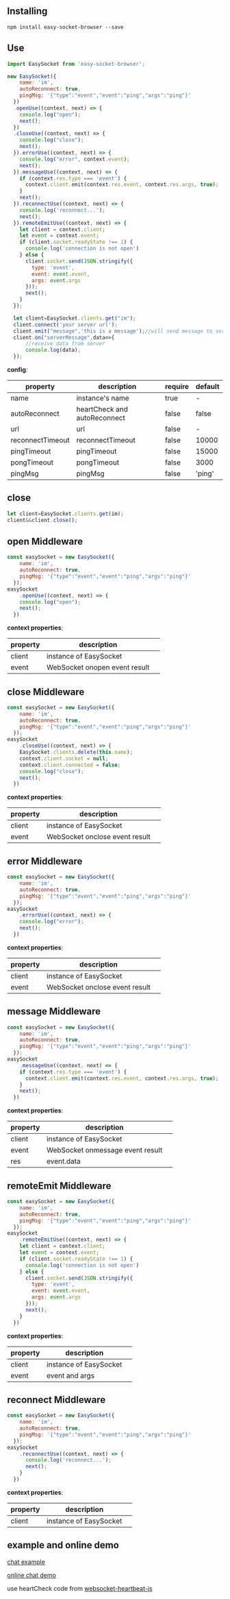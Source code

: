 ## Installing

```
npm install easy-socket-browser --save
```

## Use
```js
import EasySocket from 'easy-socket-browser';

new EasySocket({
    name: 'im',
    autoReconnect: true,
    pingMsg: '{"type":"event","event":"ping","args":"ping"}'
  })
  .openUse((context, next) => {
    console.log("open");
    next();
  })
  .closeUse((context, next) => {
    console.log("close");
    next();
  }).errorUse((context, next) => {
    console.log("error", context.event);
    next();
  }).messageUse((context, next) => {
    if (context.res.type === 'event') {
      context.client.emit(context.res.event, context.res.args, true);
    }
    next();
  }).reconnectUse((context, next) => {
    console.log('reconnect...');
    next();
  }).remoteEmitUse((context, next) => {
    let client = context.client;
    let event = context.event;
    if (client.socket.readyState !== 1) {
      console.log('connection is not open')
    } else {
      client.socket.send(JSON.stringify({
        type: 'event',
        event: event.event,
        args: event.args
      }));
      next();
    }
  });

  let client=EasySocket.clients.get("im");
  client.connect('your server url');
  client.emit("message",'this is a message');//will send message to server
  client.on("serverMessage",data=>{
      //receive data from server
      console.log(data);
  });
```
**config**:

| property | description | require | default |
| ------ | ------ | ------ | ------ |
| name | instance's name |true| - |
| autoReconnect | heartCheck and autoReconnect |false|false|
| url | url |false|-|
| reconnectTimeout | reconnectTimeout |false|10000|
| pingTimeout | pingTimeout |false|15000|
| pongTimeout | pongTimeout |false|3000|
| pingMsg | pingMsg |false|'ping'|

## close

```js
let client=EasySocket.clients.get(im);
client&&client.close();
```

## open Middleware

```js
const easySocket = new EasySocket({
    name: 'im',
    autoReconnect: true,
    pingMsg: '{"type":"event","event":"ping","args":"ping"}'
  });
easySocket
    .openUse((context, next) => {
    console.log("open");
    next();
  })
```

**context properties**:

| property | description |  |
| ------ | ------ | ------ |
| client | instance of EasySocket ||
| event | WebSocket onopen event result ||

## close Middleware

```js
const easySocket = new EasySocket({
    name: 'im',
    autoReconnect: true,
    pingMsg: '{"type":"event","event":"ping","args":"ping"}'
  });
easySocket
    .closeUse((context, next) => {
    EasySocket.clients.delete(this.name);
    context.client.socket = null;
    context.client.connected = false;
    console.log("close");
    next();
  })
```

**context properties**:

| property | description |  |
| ------ | ------ | ------ |
| client | instance of EasySocket ||
| event | WebSocket onclose event result ||

## error Middleware
```js
const easySocket = new EasySocket({
    name: 'im',
    autoReconnect: true,
    pingMsg: '{"type":"event","event":"ping","args":"ping"}'
  });
easySocket
    .errorUse((context, next) => {
    console.log("error");
    next();
  })
```

**context properties**:

| property | description |  |
| ------ | ------ | ------ |
| client | instance of EasySocket ||
| event | WebSocket onclose event result ||



## message Middleware
```js
const easySocket = new EasySocket({
    name: 'im',
    autoReconnect: true,
    pingMsg: '{"type":"event","event":"ping","args":"ping"}'
  });
easySocket
    .messageUse((context, next) => {
    if (context.res.type === 'event') {
      context.client.emit(context.res.event, context.res.args, true);
    }
    next();
  })
```

**context properties**:

| property | description |  |
| ------ | ------ | ------ |
| client | instance of EasySocket ||
| event | WebSocket onmessage event result ||
| res | event.data ||


## remoteEmit Middleware
```js
const easySocket = new EasySocket({
    name: 'im',
    autoReconnect: true,
    pingMsg: '{"type":"event","event":"ping","args":"ping"}'
  });
easySocket
    .remoteEmitUse((context, next) => {
    let client = context.client;
    let event = context.event;
    if (client.socket.readyState !== 1) {
      console.log('connection is not open')
    } else {
      client.socket.send(JSON.stringify({
        type: 'event',
        event: event.event,
        args: event.args
      }));
      next();
    }
  })
```
**context properties**:

| property | description |  |
| ------ | ------ | ------ |
| client | instance of EasySocket ||
| event | event and args ||

## reconnect Middleware
```js
const easySocket = new EasySocket({
    name: 'im',
    autoReconnect: true,
    pingMsg: '{"type":"event","event":"ping","args":"ping"}'
  });
easySocket
    .reconnectUse((context, next) => {
      console.log('reconnect...');
      next();
    }
  })
```
**context properties**:

| property | description |  |
| ------ | ------ | ------ |
| client | instance of EasySocket ||




## example and online demo

[chat example](https://github.com/wjkang/lazy-mock-im)

[online chat demo](http://jaycewu.coding.me/easy-socket-chat/#/)

use heartCheck code from [websocket-heartbeat-js](https://github.com/zimv/websocket-heartbeat-js)








